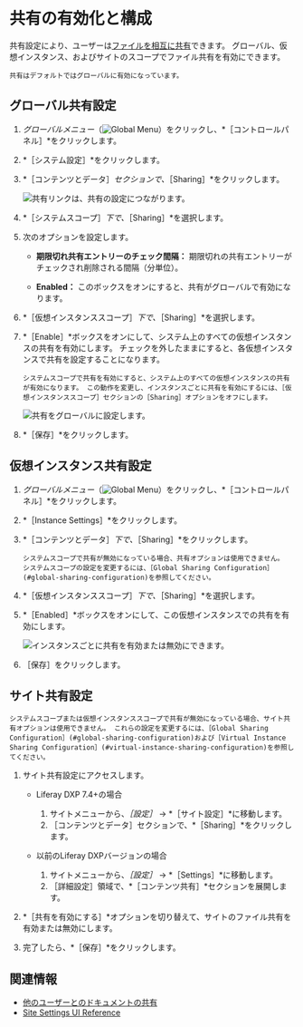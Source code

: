 # 共有の有効化と構成

共有設定により、ユーザーは[ファイルを相互に共有](./sharing-documents-with-other-users.md)できます。 グローバル、仮想インスタンス、およびサイトのスコープでファイル共有を有効にできます。

```{note}
共有はデフォルトではグローバルに有効になっています。
```

## グローバル共有設定

1. *グローバルメニュー*（![Global Menu](../../../../images/icon-applications-menu.png)）をクリックし、*［コントロールパネル］*をクリックします。
1. *［システム設定］*をクリックします。
1. *［コンテンツとデータ］*セクションで、*［Sharing］*をクリックします。

    ![共有リンクは、共有の設定につながります。](./enabling-and-configuring-sharing/images/02.png)

1. *［システムスコープ］*下で、*［Sharing］*を選択します。
1. 次のオプションを設定します。

    - **期限切れ共有エントリーのチェック間隔：** 期限切れの共有エントリーがチェックされ削除される間隔（分単位）。

    - **Enabled：** このボックスをオンにすると、共有がグローバルで有効になります。

1. *［仮想インスタンススコープ］*下で、*［Sharing］*を選択します。
1. *［Enable］*ボックスをオンにして、システム上のすべての仮想インスタンスの共有を有効にします。 チェックを外したままにすると、各仮想インスタンスで共有を設定することになります。

    ```{note}
    システムスコープで共有を有効にすると、システム上のすべての仮想インスタンスの共有が有効になります。 この動作を変更し、インスタンスごとに共有を有効にするには、［仮想インスタンススコープ］セクションの［Sharing］オプションをオフにします。
    ```

    ![共有をグローバルに設定します。](./enabling-and-configuring-sharing/images/03.png)

1. *［保存］*をクリックします。

## 仮想インスタンス共有設定

1. *グローバルメニュー*（![Global Menu](../../../../images/icon-applications-menu.png)）をクリックし、*［コントロールパネル］*をクリックします。
1. *［Instance Settings］*をクリックします。
1. *［コンテンツとデータ］*下で、*［Sharing］*をクリックします。

    ```{note}
    システムスコープで共有が無効になっている場合、共有オプションは使用できません。 システムスコープの設定を変更するには、［Global Sharing Configuration］(#global-sharing-configuration)を参照してください。
    ```

1. *［仮想インスタンススコープ］*下で、*［Sharing］*を選択します。
1. *［Enabled］*ボックスをオンにして、この仮想インスタンスでの共有を有効にします。

   ![インスタンスごとに共有を有効または無効にできます。](./enabling-and-configuring-sharing/images/04.png)

1. ［保存］</em>をクリックします。

## サイト共有設定

```{note}
システムスコープまたは仮想インスタンススコープで共有が無効になっている場合、サイト共有オプションは使用できません。 これらの設定を変更するには、［Global Sharing Configuration］(#global-sharing-configuration)および［Virtual Instance Sharing Configuration］(#virtual-instance-sharing-configuration)を参照してください。
```

1. サイト共有設定にアクセスします。

   - Liferay DXP 7.4+の場合

      1. サイトメニューから、*［設定］* &rarr; *［サイト設定］*に移動します。
      1. ［コンテンツとデータ］セクションで、*［Sharing］*をクリックします。

   - 以前のLiferay DXPバージョンの場合

      1. サイトメニューから、*［設定］* &rarr; *［Settings］*に移動します。
      1. ［詳細設定］領域で、*［コンテンツ共有］*セクションを展開します。

1. *［共有を有効にする］*オプションを切り替えて、サイトのファイル共有を有効または無効にします。

1. 完了したら、*［保存］*をクリックします。

## 関連情報

- [他のユーザーとのドキュメントの共有](./sharing-documents-with-other-users.md)
- [Site Settings UI Reference](../../../../site-building/site-settings/site-settings-ui-reference.md)
